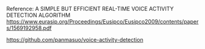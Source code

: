 Reference: A SIMPLE BUT EFFICIENT REAL-TIME VOICE ACTIVITY DETECTION ALGORITHM 
https://www.eurasip.org/Proceedings/Eusipco/Eusipco2009/contents/papers/1569192958.pdf

https://github.com/panmasuo/voice-activity-detection
